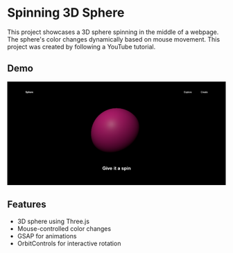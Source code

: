 # Spinning 3D Sphere

This project showcases a 3D sphere spinning in the middle of a webpage. The sphere's color changes dynamically based on mouse movement. This project was created by following a YouTube tutorial.

## Demo

![Spinning Sphere](Screenshot.png)

## Features

- 3D sphere using Three.js
- Mouse-controlled color changes
- GSAP for animations
- OrbitControls for interactive rotation

